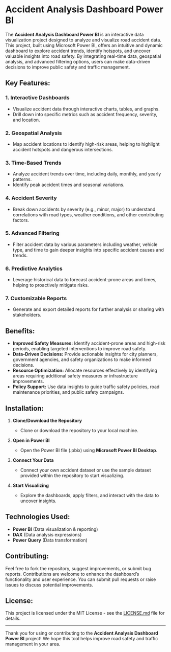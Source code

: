 # Accident Analysis Dashboard Power BI

The **Accident Analysis Dashboard Power BI** is an interactive data visualization project designed to analyze and visualize road accident data. This project, built using Microsoft Power BI, offers an intuitive and dynamic dashboard to explore accident trends, identify hotspots, and uncover valuable insights into road safety. By integrating real-time data, geospatial analysis, and advanced filtering options, users can make data-driven decisions to improve public safety and traffic management.

## Key Features:

### 1. **Interactive Dashboards**
   - Visualize accident data through interactive charts, tables, and graphs.
   - Drill down into specific metrics such as accident frequency, severity, and location.

### 2. **Geospatial Analysis**
   - Map accident locations to identify high-risk areas, helping to highlight accident hotspots and dangerous intersections.

### 3. **Time-Based Trends**
   - Analyze accident trends over time, including daily, monthly, and yearly patterns.
   - Identify peak accident times and seasonal variations.

### 4. **Accident Severity**
   - Break down accidents by severity (e.g., minor, major) to understand correlations with road types, weather conditions, and other contributing factors.

### 5. **Advanced Filtering**
   - Filter accident data by various parameters including weather, vehicle type, and time to gain deeper insights into specific accident causes and trends.

### 6. **Predictive Analytics**
   - Leverage historical data to forecast accident-prone areas and times, helping to proactively mitigate risks.

### 7. **Customizable Reports**
   - Generate and export detailed reports for further analysis or sharing with stakeholders.

## Benefits:

- **Improved Safety Measures:** Identify accident-prone areas and high-risk periods, enabling targeted interventions to improve road safety.
- **Data-Driven Decisions:** Provide actionable insights for city planners, government agencies, and safety organizations to make informed decisions.
- **Resource Optimization:** Allocate resources effectively by identifying areas requiring additional safety measures or infrastructure improvements.
- **Policy Support:** Use data insights to guide traffic safety policies, road maintenance priorities, and public safety campaigns.

## Installation:

1. **Clone/Download the Repository**
   - Clone or download the repository to your local machine.

2. **Open in Power BI**
   - Open the Power BI file (.pbix) using **Microsoft Power BI Desktop**.

3. **Connect Your Data**
   - Connect your own accident dataset or use the sample dataset provided within the repository to start visualizing.

4. **Start Visualizing**
   - Explore the dashboards, apply filters, and interact with the data to uncover insights.

## Technologies Used:

- **Power BI** (Data visualization & reporting)
- **DAX** (Data analysis expressions)
- **Power Query** (Data transformation)

## Contributing:

Feel free to fork the repository, suggest improvements, or submit bug reports. Contributions are welcome to enhance the dashboard’s functionality and user experience. You can submit pull requests or raise issues to discuss potential improvements.

## License:

This project is licensed under the MIT License - see the [LICENSE.md](LICENSE.md) file for details.

---

Thank you for using or contributing to the **Accident Analysis Dashboard Power BI** project! We hope this tool helps improve road safety and traffic management in your area.


